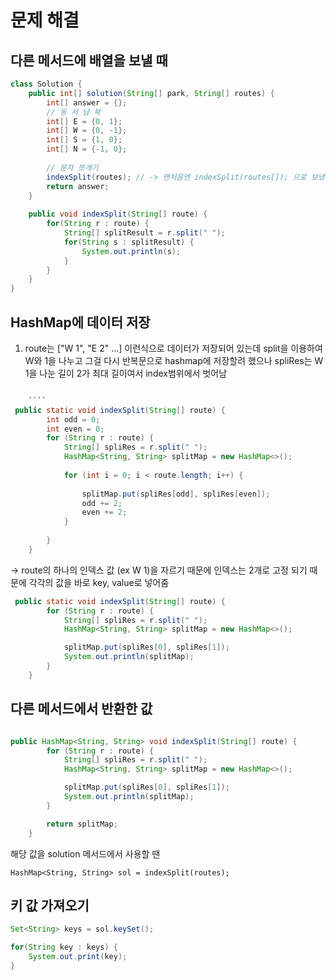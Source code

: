 # 문제 해결

## 다른 메서드에 배열을 보낼 때

```java
class Solution {
    public int[] solution(String[] park, String[] routes) {
        int[] answer = {};
        // 동 서 남 북
        int[] E = {0, 1};
        int[] W = {0, -1};
        int[] S = {1, 0};
        int[] N = {-1, 0};
        
        // 문자 쪼개기 
        indexSplit(routes); // -> 맨처음엔 indexSplit(routes[]); 으로 보냈으나 오류 발생
        return answer;
    }
    
    public void indexSplit(String[] route) {
        for(String r : route) {
            String[] splitResult = r.split(" ");
            for(String s : splitResult) {
                System.out.println(s);
            }
        }
    }
}

```

## HashMap에 데이터 저장

1. route는 ["W 1", "E 2" ...] 이런식으로 데이터가 저장되어 있는데 split을 이용하여 
W와 1을 나누고 그걸 다시 반복문으로 hashmap에 저장할려 했으나 spliRes는 W 1을 나눈 길이 2가 최대 길이여서 index범위에서 벗어남
```java

    ````
 public static void indexSplit(String[] route) {
        int odd = 0;
        int even = 0;
        for (String r : route) {
            String[] spliRes = r.split(" ");
            HashMap<String, String> splitMap = new HashMap<>();
  
            for (int i = 0; i < route.length; i++) {
                
                splitMap.put(spliRes[odd], spliRes[even]);
                odd += 2;
                even += 2;
            }
            
        }
    }
```
-> route의 하나의 인덱스 값 (ex W 1)을 자르기 때문에 인덱스는 2개로 고정 되기 때문에 각각의 값을 바로 key, value로 넣어줌

```java 
 public static void indexSplit(String[] route) {
        for (String r : route) {
            String[] spliRes = r.split(" ");
            HashMap<String, String> splitMap = new HashMap<>();

            splitMap.put(spliRes[0], spliRes[1]);
            System.out.println(splitMap);
        }
    }

```

## 다른 메서드에서 반환한 값 
```java

public HashMap<String, String> void indexSplit(String[] route) {
        for (String r : route) {
            String[] spliRes = r.split(" ");
            HashMap<String, String> splitMap = new HashMap<>();

            splitMap.put(spliRes[0], spliRes[1]);
            System.out.println(splitMap);
        }

        return splitMap;
    }
```
해당 값을 solution 메서드에서 사용할 땐

`HashMap<String, String> sol = indexSplit(routes);`

## 키 값 가져오기

```java
Set<String> keys = sol.keySet();

for(String key : keys) {
    System.out.print(key);
}

```
